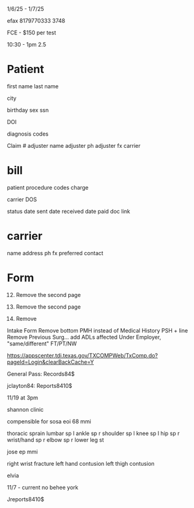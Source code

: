 1/6/25 - 1/7/25

efax
8179770333
3748


FCE - $150 per test

10:30 - 1pm
2.5


Patient
===============
first name
last name
<!-- address -->
city
<!-- zip -->
<!-- telephone -->
birthday
sex
ssn
<!-- employer name -->
<!-- employer address -->
<!-- employer city -->
<!-- employer state
employer zip
employer telephone -->
DOI

diagnosis codes
<!-- DWC # -->
<!-- Assignment # -->
Claim #
adjuster name
adjuster ph
adjuster fx
carrier


<!-- office location
===============
name
address
npi -->


bill
===============
patient
procedure codes
charge
<!-- office location -->
<!-- account -->
carrier
DOS

status
date sent
date received
date paid
doc link


carrier
===============
name
address
ph
fx
preferred contact


<!-- account
===============
name
tax id
npi
address
ph
fax
charges -->


Form
===============


<!-- 1) Cervical + first 2 girths
Thoracic + first 2 girths
separate pages -->

<!-- 2) Axial compression/Spurlings -->
<!-- O'Briens Test under Hawkins Sign -->

<!-- 3) Elbow first page only -->

<!-- 4) Remove (finger)

5) Ignore (hand)

6) Separate Hip, Ankle and toes
add thigh and calf girths to all pages  -->
<!--
7) Third page is the only one (knee) -->

<!-- 8) Second page of (7) becomes the second page of (8) -->

<!-- 9) No change

10) Remove

11) Add pages 1-3 of (10) to the end of (11) -->

12) Remove the second page

13) Remove the second page

14) Remove

Intake Form
Remove bottom
PMH instead of Medical History
PSH + line
Remove Previous Surg... add ADLs affected
Under Employer, "same/different"
FT/PT/NW


https://appscenter.tdi.texas.gov/TXCOMPWeb/TxComp.do?pageId=Login&clearBackCache=Y

General Pass: Records84$

jclayton84: Reports8410$

11/19 at 3pm


shannon clinic


compensible for
sosa eoi 68 mmi

thoracic sprain
lumbar sp
l ankle sp
r shoulder sp
l knee sp
l hip sp
r wrist/hand sp
r elbow sp
r lower leg st

jose ep mmi

right wrist fracture
left hand contusion
left thigh contusion

elvia

11/7 - current no behee
york


Jreports8410$
